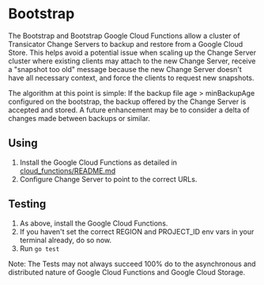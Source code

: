 # Bootstrap

The Bootstrap and Bootstrap Google Cloud Functions allow a cluster of Transicator Change Servers to backup and restore 
from a Google Cloud Store. This helps avoid a potential issue when scaling up the Change Server cluster where existing 
clients may attach to the new Change Server, receive a "snapshot too old" message because the new Change Server
doesn't have all necessary context, and force the clients to request new snapshots.

The algorithm at this point is simple: If the backup file age > minBackupAge configured on the bootstrap, the backup 
offered by the Change Server is accepted and stored. A future enhancement may be to consider a delta of changes made 
between backups or similar. 

## Using

1. Install the Google Cloud Functions as detailed in [cloud_functions/README.md]()
2. Configure Change Server to point to the correct URLs.

## Testing

1. As above, install the Google Cloud Functions.
2. If you haven't set the correct REGION and PROJECT_ID env vars in your terminal already, do so now.  
3. Run `go test`

Note: The Tests may not always succeed 100% do to the asynchronous and distributed nature of Google Cloud Functions and 
Google Cloud Storage.
